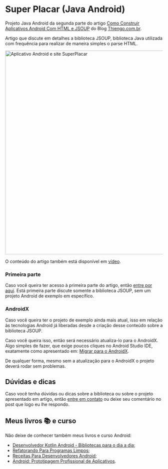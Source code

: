 # Super Placar (Java Android)

Projeto Java Android da segunda parte do artigo [Como Construir Aplicativos Android Com HTML e JSOUP](https://www.thiengo.com.br/como-construir-aplicativos-android-com-html-e-jsoup#title-06) do Blog [Thiengo.com.br](https://www.thiengo.com.br).

Artigo que discute em detalhes a biblioteca JSOUP, biblioteca Java utilizada com frequência para realizar de maneira simples o parse HTML.

<img src="https://www.thiengo.com.br/img/post/normal/8ik5m37g9jjv05gr60bvd41dj70080a36fb521b192fce130e048c15758.jpg" width="650" alt="Aplicativo Android e site SuperPlacar">

O conteúdo do artigo também está disponível em [vídeo](https://www.thiengo.com.br/como-construir-aplicativos-android-com-html-e-jsoup#title-22).

### Primeira parte

Caso você queira ter acesso à primeira parte do artigo, então [entre por aqui](https://www.thiengo.com.br/como-construir-aplicativos-android-com-html-e-jsoup#title-01). Está primeira parte discute somente a biblioteca JSOUP, sem um projeto Android de exemplo em específico.

### AndroidX

Caso você queira ter o projeto de exemplo ainda mais atual, isso em relação às tecnologias Android já liberadas desde a criação desse conteúdo sobre a biblioteca JSOUP.

Caso você queira isso, então será necessário atualiza-lo para o AndroidX. Algo simples de fazer, que exige poucos cliques no Android Studio IDE, exatamente como apresentado em: [Migrar para o AndroidX](https://developer.android.com/jetpack/androidx/migrate?hl=pt-br).

De qualquer forma, mesmo sem a atualização para o AndroidX o projeto deverá rodar sem problemas.

## Dúvidas e dicas

Caso você tenha dúvidas ou dicas sobre a biblioteca ou sobre o projeto apresentado em artigo, então [entre em contato](https://www.thiengo.com.br/contato) ou deixe seu comentário no post que logo eu lhe respondo.

## Meus livros 📚 e curso

Não deixe de conhecer também meus livros e curso Android:

- [Desenvolvedor Kotlin Android - Bibliotecas para o dia a dia](https://www.thiengo.com.br/livro-desenvolvedor-kotlin-android);
- [Refatorando Para Programas Limpos](https://www.thiengo.com.br/livro-refatorando-para-programas-limpos);
- [Receitas Para Desenvolvedores Android](https://www.thiengo.com.br/livro-receitas-para-desenvolvedores-android);
- [Android: Prototipagem Profissional de Aplicativos](https://www.udemy.com/course/android-prototipagem-profissional-de-aplicativos/?locale=pt_BR&persist_locale=).
